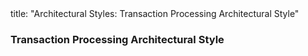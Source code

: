 <frontmatter>
title: "Architectural Styles: Transaction Processing Architectural Style"
</frontmatter>

<link rel="stylesheet" href="{{baseUrl}}/css/textbook.css">

<div class="website-content" id="all">


<div id="title">

### Transaction Processing Architectural Style
</div>

<div id="main">

<include src="./what/embed.md" boilerplate  />

</div>
</div>